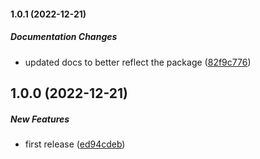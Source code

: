 #### 1.0.1 (2022-12-21)

##### Documentation Changes

*  updated docs to better reflect the package ([82f9c776](https://github.com/Cadienvan/ab-test-fn/commit/82f9c776ae0e99fe85b94bcb4822ff37a7f9020b))

## 1.0.0 (2022-12-21)

##### New Features

*  first release ([ed94cdeb](https://github.com/Cadienvan/ab-test-fn/commit/ed94cdeb8574d5804db07f8c65359a176583e5d6))

